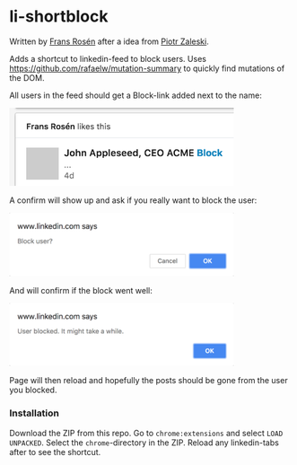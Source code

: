 # li-shortblock

Written by [Frans Rosén](http://twitter.com/fransrosen) after a idea from [Piotr Zaleski](https://www.linkedin.com/feed/update/urn:li:activity:6421718299293417472/).

Adds a shortcut to linkedin-feed to block users. Uses https://github.com/rafaelw/mutation-summary to quickly find mutations of the DOM.

All users in the feed should get a Block-link added next to the name:

<img src="examples/example1.png" width="400" />

A confirm will show up and ask if you really want to block the user:

<img src="examples/example2.png" width="400" />

And will confirm if the block went well:

<img src="examples/example3.png" width="400" />

Page will then reload and hopefully the posts should be gone from the user you blocked.

### Installation

Download the ZIP from this repo. Go to `chrome:extensions` and select `LOAD UNPACKED`. Select the `chrome`-directory in the ZIP. Reload any linkedin-tabs after to see the shortcut.


